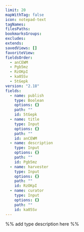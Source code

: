 ```yaml
---
limit: 20
mapWithTag: false
icon: notepad-text
tagNames: 
filesPaths: 
bookmarksGroups: 
excludes: 
extends: 
savedViews: []
favoriteView: 
fieldsOrder:
  - anCEWM
  - Pgb5mz
  - RzOKpI
  - ka05Sv
  - 5tGepk
version: "2.18"
fields:
  - name: publish
    type: Boolean
    options: {}
    path: ""
    id: 5tGepk
  - name: title
    type: Input
    options: {}
    path: ""
    id: anCEWM
  - name: description
    type: Input
    options: {}
    path: ""
    id: Pgb5mz
  - name: harvester
    type: Input
    options: {}
    path: ""
    id: RzOKpI
  - name: curator
    type: Input
    options: {}
    path: ""
    id: ka05Sv
---
```

%% add type description here %%